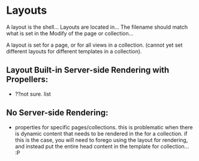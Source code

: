 # Layouts
A layout is the shell... Layouts are located in...
The filename should match what is set in the Modify of the page or collection...

A layout is set for a page, or for all views in a collection. (cannot yet set different layouts for different templates in a collection).

## Layout Built-in Server-side Rendering with Propellers:
- ??not sure. list

## No Server-side Rendering:
- properties for specific pages/collections. this is problematic when there is dynamic content that needs to be rendered in the <head> for a collection. if this is the case, you will need to forego using the layout for rendering, and instead put the entire head content in the template for collection... :P
